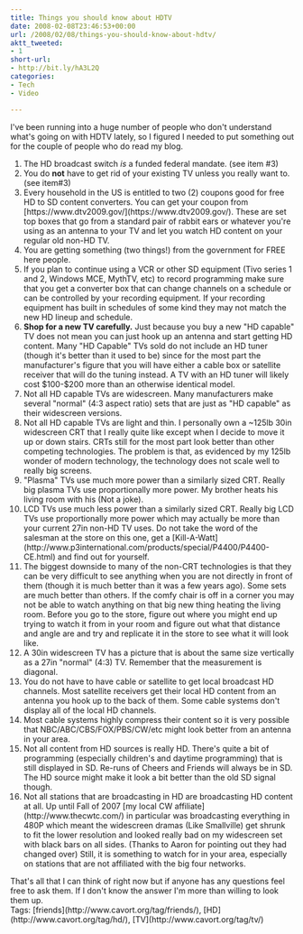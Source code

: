 ```yaml
---
title: Things you should know about HDTV
date: 2008-02-08T23:46:53+00:00
url: /2008/02/08/things-you-should-know-about-hdtv/
aktt_tweeted:
- 1
short-url:
- http://bit.ly/hA3L2Q
categories:
- Tech
- Video

---
```

<div class='microid-mailto+http:sha1:148cee5b3e54dc72ec20423fdc8d0c508498bfc2'>

I've been running into a huge number of people who don't understand what's going on with HDTV lately, so I figured I needed to put something out for the couple of people who do read my blog.
<ol>
<li>
The HD broadcast switch <em>is</em> a funded federal mandate. (see item #3)
</li>
<li>
You do <strong>not</strong> have to get rid of your existing TV unless you really want to. (see item#3)
</li>
<li>
Every household in the US is entitled to two (2) coupons good for free HD to SD content converters. You can get your coupon from [https://www.dtv2009.gov/](https://www.dtv2009.gov/). These are set top boxes that go from a standard pair of rabbit ears or whatever you're using as an antenna to your TV and let you watch HD content on your regular old non-HD TV.
</li>
<li>
You are getting something (two things!) from the government for FREE here people.
</li>
<li>
If you plan to continue using a VCR or other SD equipment (Tivo series 1 and 2, Windows MCE, MythTV, etc) to record programming make sure that you get a converter box that can change channels on a schedule or can be controlled by your recording equipment. If your recording equipment has built in schedules of some kind they may not match the new HD lineup and schedule.
</li>
<li>
<strong>Shop for a new TV carefully.</strong> Just because you buy a new "HD capable" TV does not mean you can just hook up an antenna and start getting HD content. Many "HD Capable" TVs sold do not include an HD tuner (though it's better than it used to be) since for the most part the manufacturer's figure that you will have either a cable box or satellite receiver that will do the tuning instead. A TV with an HD tuner will likely cost $100-$200 more than an otherwise identical model.
</li>
<li>
Not all HD capable TVs are widescreen. Many manufacturers make several "normal" (4:3 aspect ratio) sets that are just as "HD capable" as their widescreen versions.
</li>
<li>
Not all HD capable TVs are light and thin. I personally own a ~125lb 30in widescreen CRT that I really quite like except when I decide to move it up or down stairs. CRTs still for the most part look better than other competing technologies. The problem is that, as evidenced by my 125lb wonder of modern technology, the technology does not scale well to really big screens.
</li>
<li>
"Plasma" TVs use much more power than a similarly sized CRT. Really big plasma TVs use proportionally more power. My brother heats his living room with his (Not a joke).
</li>
<li>
LCD TVs use much less power than a similarly sized CRT. Really big LCD TVs use proportionally more power which may actually be more than your current 27in non-HD TV uses. Do not take the word of the salesman at the store on this one, get a [Kill-A-Watt](http://www.p3international.com/products/special/P4400/P4400-CE.html) and find out for yourself.
</li>
<li>
The biggest downside to many of the non-CRT technologies is that they can be very difficult to see anything when you are not directly in front of them (though it is much better than it was a few years ago). Some sets are much better than others. If the comfy chair is off in a corner you may not be able to watch anything on that big new thing heating the living room. Before you go to the store, figure out where you might end up trying to watch it from in your room and figure out what that distance and angle are and try and replicate it in the store to see what it will look like.
</li>
<li>
A 30in widescreen TV has a picture that is about the same size vertically as a 27in "normal" (4:3) TV. Remember that the measurement is diagonal.
</li>
<li>
You do not have to have cable or satellite to get local broadcast HD channels. Most satellite receivers get their local HD content from an antenna you hook up to the back of them. Some cable systems don't display all of the local HD channels.
</li>
<li>
Most cable systems highly compress their content so it is very possible that NBC/ABC/CBS/FOX/PBS/CW/etc might look better from an antenna in your area.
</li>
<li>
Not all content from HD sources is really HD. There's quite a bit of programming (especially children's and daytime programming) that is still displayed in SD. Re-runs of Cheers and Friends will always be in SD. The HD source might make it look a bit better than the old SD signal though.
</li>
<li>
Not all stations that are broadcasting in HD are broadcasting HD content at all. Up until Fall of 2007 [my local CW affiliate](http://www.thecwtc.com/) in particular was broadcasting everything in 480P which meant the widescreen dramas (Like Smallville) get shrunk to fit the lower resolution and looked really bad on my widescreen set with black bars on all sides. (Thanks to Aaron for pointing out they had changed over) Still, it is something to watch for in your area, especially on stations that are not affiliated with the big four networks.
</li>
</ol>
That's all that I can think of right now but if anyone has any questions feel free to ask them. If I don't know the answer I'm more than willing to look them up.

</div>

<div class="st-post-tags">
Tags: [friends](http://www.cavort.org/tag/friends/), [HD](http://www.cavort.org/tag/hd/), [TV](http://www.cavort.org/tag/tv/)<br />
</div>